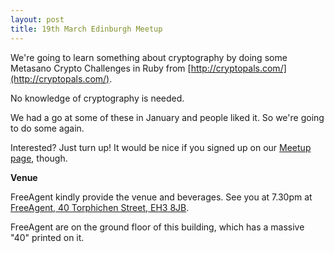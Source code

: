 ```yaml
---
layout: post
title: 19th March Edinburgh Meetup
---
```


We're going to learn something about cryptography by doing some Metasano Crypto Challenges in Ruby from [http://cryptopals.com/](http://cryptopals.com/).

No knowledge of cryptography is needed.

We had a go at some of these in January and people liked it. So we're going to do some again.

Interested? Just turn up! It would be nice if you signed up on our [Meetup page](http://www.meetup.com/scotrug/events/221212356/), though.

__Venue__

FreeAgent kindly provide the venue and beverages.
See you at 7.30pm at [FreeAgent, 40 Torphichen Street, EH3 8JB](http://maps.google.com/maps?q=EH3+8JB&hl=en&ll=55.946797,-3.213351&spn=0.009781,0.024226&client=safari&oe=UTF-8&hnear=Edinburgh+EH3+8JB,+United+Kingdom&t=m&z=16&vpsrc=6).

FreeAgent are on the ground floor of this building, which has a massive "40" printed on it.
